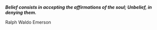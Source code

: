 _**Belief consists in accepting the affirmations of the soul; Unbelief, in denying them.**_

Ralph Waldo Emerson